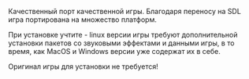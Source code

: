 Качественный порт качественной игры. Благодаря переносу на SDL игра портирована на множество платформ.

При установке учтите - linux версии игры требуют дополнительной установки пакетов со звуковыми эффектами и данными игры, в то время, как MacOS и Windows версии уже содержат их в себе.

Оригинал игры для установки не требуется!